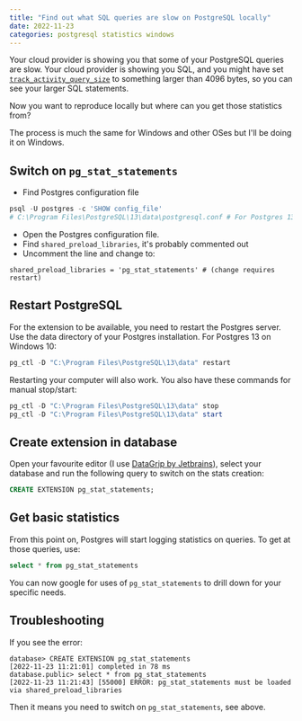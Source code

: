 ```yaml
---
title: "Find out what SQL queries are slow on PostgreSQL locally"
date: 2022-11-23
categories: postgresql statistics windows
---
```

Your cloud provider is showing you that some of your PostgreSQL queries are slow. Your cloud provider is showing you SQL, and you might have set [`track_activity_query_size`](https://docs.aws.amazon.com/AmazonRDS/latest/UserGuide/USER_PerfInsights.UsingDashboard.SQLTextSize.html) to something larger than 4096 bytes, so you can see your larger SQL statements.

Now you want to reproduce locally but where can you get those statistics from?

The process is much the same for Windows and other OSes but I'll be doing it on Windows.

## Switch on `pg_stat_statements`

- Find Postgres configuration file

```powershell
psql -U postgres -c 'SHOW config_file'
# C:\Program Files\PostgreSQL\13\data\postgresql.conf # For Postgres 13 on Windows 10
```

- Open the Postgres configuration file.
- Find `shared_preload_libraries`, it's probably commented out
- Uncomment the line and change to:

```inf
shared_preload_libraries = 'pg_stat_statements'	# (change requires restart)
```

## Restart PostgreSQL

For the extension to be available, you need to restart the Postgres server. Use the data directory of your Postgres installation. For Postgres 13 on Windows 10:

```powershell
pg_ctl -D "C:\Program Files\PostgreSQL\13\data" restart
```

Restarting your computer will also work. You also have these commands for manual stop/start:

```powershell
pg_ctl -D "C:\Program Files\PostgreSQL\13\data" stop
pg_ctl -D "C:\Program Files\PostgreSQL\13\data" start
```

## Create extension in database

Open your favourite editor (I use [DataGrip by Jetbrains](https://www.jetbrains.com/datagrip/)), select your database and run the following query to switch on the stats creation:

```sql
CREATE EXTENSION pg_stat_statements;
```

## Get basic statistics

From this point on, Postgres will start logging statistics on queries. To get at those queries, use:

```sql
select * from pg_stat_statements
```

You can now google for uses of `pg_stat_statements` to drill down for your specific needs.

## Troubleshooting

If you see the error:

    database> CREATE EXTENSION pg_stat_statements
    [2022-11-23 11:21:01] completed in 78 ms
    database.public> select * from pg_stat_statements
    [2022-11-23 11:21:43] [55000] ERROR: pg_stat_statements must be loaded via shared_preload_libraries

Then it means you need to switch on `pg_stat_statements`, see above.